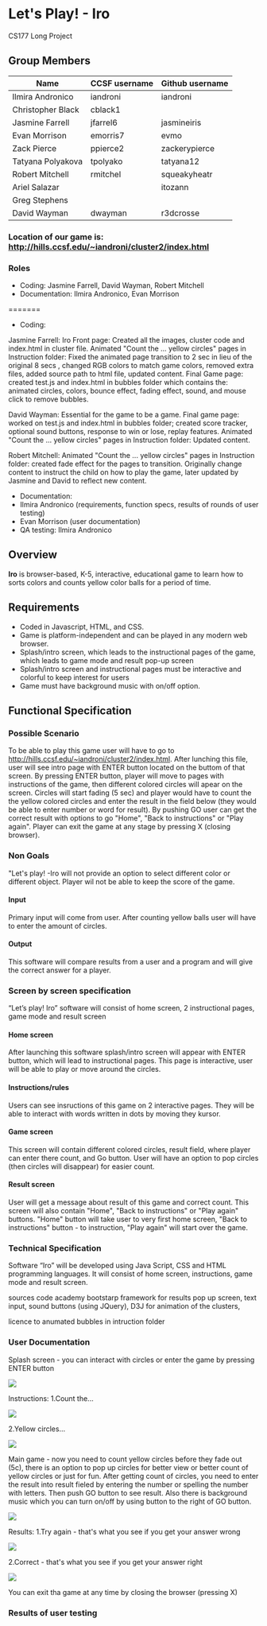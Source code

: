 # Let's Play! - Iro



CS177 Long Project

## Group Members

| Name | CCSF username | Github username |
| ---- | ------------- | --------------- |
Ilmira Andronico | iandroni  | iandroni |
Christopher Black | cblack1 |  |
Jasmine Farrell | jfarrel6 | jasmineiris |
Evan Morrison | emorris7 | evmo |
Zack Pierce | ppierce2 | zackerypierce |
Tatyana Polyakova | tpolyako | tatyana12 |
Robert Mitchell | rmitchel | squeakyheatr |
Ariel Salazar |  | itozann |
Greg Stephens |  |  |
David Wayman | dwayman | r3dcrosse |

### Location of our game is: http://hills.ccsf.edu/~iandroni/cluster2/index.html

### Roles

- Coding: Jasmine Farrell, David Wayman, Robert Mitchell
- Documentation: Ilmira Andronico, Evan Morrison

=======
- Coding:

Jasmine Farrell: 
Iro Front page: Created all the images, cluster code and index.html in cluster file.
Animated "Count the ... yellow circles" pages in Instruction folder: Fixed the animated page transition to 2 sec in lieu of the original 8 secs , changed RGB colors to match game colors, removed extra files, added source path to html file, updated content.
Final Game page: created test.js and index.html in bubbles folder which contains the: animated circles, colors, bounce effect, fading effect, sound, and mouse click to remove bubbles.

David Wayman: 
Essential for the game to be a game. 
Final game page: worked on test.js and index.html in bubbles folder; created score tracker, optional sound buttons, response to win or lose, replay features. 
Animated "Count the ... yellow circles" pages in Instruction folder: Updated content.

Robert Mitchell: 
Animated "Count the ... yellow circles" pages in Instruction folder: created fade effect for the pages to transition. Originally change content to instruct the child on how to play the game, later updated by Jasmine and David to reflect new content.

- Documentation: 
- Ilmira Andronico (requirements, function specs, results of rounds of user testing) 
- Evan Morrison (user documentation)
- QA testing: Ilmira Andronico



## Overview

**Iro** is browser-based, K-5, interactive, educational game to learn how to sorts colors and counts yellow color balls for a period of time.

## Requirements

- Coded in Javascript, HTML, and CSS.
- Game is platform-independent and can be played in any modern web browser.
- Splash/intro screen, which leads to the instructional pages of the game, which leads to game mode and result pop-up screen
- Splash/intro screen and instructional pages must be interactive and colorful to keep interest for users 
- Game must have background music with on/off option.

 ## Functional Specification

### Possible Scenario
To be able to play this game user will have to go to http://hills.ccsf.edu/~iandroni/cluster2/index.html.  After lunching this file, user will see intro page with ENTER button located on the buttom of that screen. By pressing ENTER button, player will move to pages with instructions  of the game, then different colored circles will apear on the screen. Circles will start fading (5 sec) and player would have to count the the yellow colored circles and enter the result in the field below (they would be able to enter number or word for result). By pushing GO user can get the correct result with options to go "Home", "Back to instructions" or "Play again". Player can exit the game at any stage by pressing X (closing browser).

### Non Goals
"Let's play! -Iro  will not provide an option to select different color or different object. Player wil not be able to keep the score of the game. 

#### Input
Primary input will come from user. After counting yellow balls user will have to enter the amount of circles. 

#### Output
This software will compare results from a user and a program and will give  the correct answer for a player.

### Screen by screen specification

“Let’s play! Iro” software will consist of home screen, 2 instructional pages, game mode and result screen

#### Home screen
After launching this software splash/intro screen will appear with ENTER button, which will lead  to instructional pages. This page is interactive, user will be able to play or move around the circles.

#### Instructions/rules
Users can see insructions of this game on 2 interactive pages. They will be able to interact with words written in dots by moving they kursor.  

#### Game screen
This screen will contain different colored circles, result field, where player can enter there count, and Go button.
User will have an option to pop circles (then circles will disappear) for easier count. 

#### Result screen
User will get a message about result of this game and correct count. This screen will also contain "Home", "Back to instructions" or "Play again" buttons. "Home" button will take user to very first home screen, "Back to instructions" button - to instruction, "Play again" will start over the game.  

### Technical Specification

Software “Iro” will be developed using Java Script, CSS and HTML programming languages. It will consist of home screen, instructions, game mode and result screen.

sources code academy
bootstarp framework for results pop up screen, text input, sound buttons (using JQuery), D3J for animation of the clusters,

licence to anumated bubbles in intruction folder


### User Documentation 

Splash screen - you can interact with circles or enter the game by pressing ENTER button

![](screenshots/iro-enter.png)

Instructions:
1.Count the...

![](screenshots/count-the.png)

2.Yellow circles...

![](screenshots/yellow-circles.png)

Main game - now you need to count yellow circles before they fade out (5c), there is an option to pop up circles for better view or better count of yellow circles or just for fun. After getting count of circles, you need to enter the result into result fieled by entering the number or spelling the number with letters. Then push GO button to see result. Also there is background music which you can turn on/off by using button to the right of GO button.

![](screenshots/main-game.png)

Results: 
1.Try again - that's what you see if you get your answer wrong

![](screenshots/try-again.png)

2.Correct - that's what you see if you get your answer right

![](screenshots/correct.png)

You can exit tha game at any time by closing the browser (pressing X)

### Results of user testing

